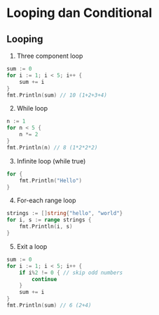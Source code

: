 # Looping dan Conditional

## Looping

1. Three component loop

```go
sum := 0
for i := 1; i < 5; i++ {
    sum += i
}
fmt.Println(sum) // 10 (1+2+3+4)
```

2. While loop

```go
n := 1
for n < 5 {
    n *= 2
}
fmt.Println(n) // 8 (1*2*2*2)
```

3. Infinite loop (while true)

```go
for {
    fmt.Println("Hello")
}
```

4. For-each range loop

```go
strings := []string{"hello", "world"}
for i, s := range strings {
    fmt.Println(i, s)
}
```

5. Exit a loop

```go
sum := 0
for i := 1; i < 5; i++ {
    if i%2 != 0 { // skip odd numbers
        continue
    }
    sum += i
}
fmt.Println(sum) // 6 (2+4)
```
